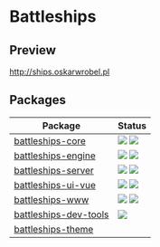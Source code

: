Battleships
===========

## Preview

http://ships.oskarwrobel.pl

## Packages

<table>
<thead>
    <tr>
        <th>Package</th>
        <th>Status</th>
    </tr>
</thead>
<tbody>
    <tr>
        <td>
            <a href="https://github.com/ships-online/battleships-core">battleships-core</a>
        </td>
        <td>
            <a href="https://travis-ci.org/ships-online/battleships-core"><img src="https://travis-ci.org/ships-online/battleships-core.svg?branch=master"></a>
            <a href="https://lima.codeclimate.com/github/ships-online/battleships-core/coverage"><img src="https://lima.codeclimate.com/github/ships-online/battleships-core/badges/coverage.svg"></a>
        </td>
    </tr>
    <tr>
        <td>
            <a href="https://github.com/ships-online/battleships-engine">battleships-engine</a>
        </td>
        <td>
            <a href="https://travis-ci.org/ships-online/battleships-engine"><img src="https://travis-ci.org/ships-online/battleships-engine.svg?branch=master"></a>
            <a href="https://codecov.io/gh/ships-online/battleships-engine"><img src="https://codecov.io/gh/ships-online/battleships-engine/branch/master/graph/badge.svg" /></a>
        </td>
    </tr>
    <tr>
        <td>
            <a href="https://github.com/ships-online/battleships-server">battleships-server</a>
        </td>
        <td>
            <a href="https://travis-ci.org/ships-online/battleships-server"><img src="https://travis-ci.org/ships-online/battleships-server.svg?branch=master"></a>
            <a href="https://lima.codeclimate.com/github/ships-online/battleships-server/coverage"><img src="https://lima.codeclimate.com/github/ships-online/battleships-server/badges/coverage.svg"></a>
        </td>
    </tr>
    <tr>
        <td>
            <a href="https://github.com/ships-online/battleships-ui-vue">battleships-ui-vue</a>
        </td>
        <td>
            <a href="https://travis-ci.org/ships-online/battleships-ui-vue"><img src="https://travis-ci.org/ships-online/battleships-ui-vue.svg?branch=master"></a>
            <a href="https://codecov.io/gh/ships-online/battleships-ui-vue"><img src="https://codecov.io/gh/ships-online/battleships-ui-vue/branch/master/graph/badge.svg" /></a>
        </td>
    </tr>
    <tr>
        <td>
            <a href="https://github.com/ships-online/battleships-www">battleships-www</a>
        </td>
        <td>
            <a href="https://travis-ci.org/ships-online/battleships-www"><img src="https://travis-ci.org/ships-online/battleships-www.svg?branch=master"></a>
            <a href="https://lima.codeclimate.com/github/ships-online/battleships-www/coverage"><img src="https://lima.codeclimate.com/github/ships-online/battleships-www/badges/coverage.svg"></a>
        </td>
    </tr>
    <tr>
        <td>
            <a href="https://github.com/ships-online/battleships-dev-tools">battleships-dev-tools</a>
        </td>
        <td>
            <a href="https://travis-ci.org/ships-online/battleships-dev-tools"><img src="https://travis-ci.org/ships-online/battleships-dev-tools.svg?branch=master"></a>
        </td>
    </tr>
    <tr>
        <td>
            <a href="https://github.com/ships-online/battleships-theme">battleships-theme</a>
        </td>
        <td>
            &nbsp;
        </td>
    </tr>
</tbody>
</table>
